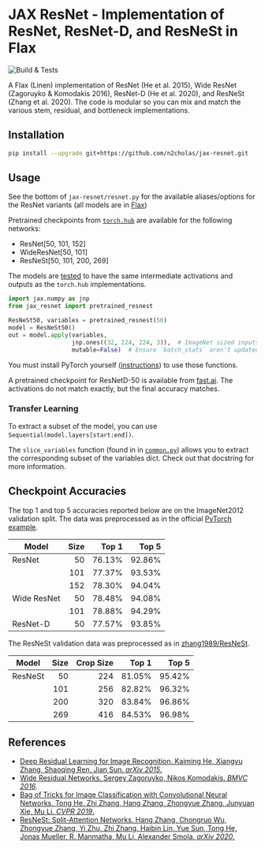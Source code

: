 # JAX ResNet - Implementation of ResNet, ResNet-D, and ResNeSt in Flax

![Build & Tests](https://github.com/n2cholas/jax-resnet/workflows/Build%20and%20Tests/badge.svg)

A Flax (Linen) implementation of ResNet (He et al. 2015), Wide ResNet
(Zagoruyko & Komodakis 2016), ResNet-D (He et al. 2020), and ResNeSt (Zhang et
al. 2020). The code is modular so you can mix and match the various stem,
residual, and bottleneck implementations.

## Installation

```sh
pip install --upgrade git+https://github.com/n2cholas/jax-resnet.git
```

## Usage

See the bottom of `jax-resnet/resnet.py` for the available aliases/options for
the ResNet variants (all models are in [Flax](https://github.com/google/flax))

Pretrained checkpoints from
[`torch.hub`](https://pytorch.org/docs/stable/hub.html) are available for the
following networks:

- ResNet[50, 101, 152]
- WideResNet[50, 101]
- ResNeSt[50, 101, 200, 269]

The models are
[tested](https://github.com/n2cholas/jax-resnet/blob/main/tests/test_pretrained.py)
to have the same intermediate activations and outputs as the `torch.hub`
implementations.

```python
import jax.numpy as jnp
from jax_resnet import pretrained_resnest

ResNeSt50, variables = pretrained_resnest(50)
model = ResNeSt50()
out = model.apply(variables,
                  jnp.ones((32, 224, 224, 3)),  # ImageNet sized inputs.
                  mutable=False)  # Ensure `batch_stats` aren't updated.
```

You must install PyTorch yourself
([instructions](https://pytorch.org/get-started/locally/)) to use those
functions.

A pretrained checkpoint for ResNetD-50 is available from
[fast.ai](https://github.com/fastai/fastai).
The activations do not match exactly, but the final accuracy matches.

### Transfer Learning

To extract a subset of the model, you can use
`Sequential(model.layers[start:end])`.

The `slice_variables` function (found in in
[`common.py`](https://github.com/n2cholas/jax-resnet/blob/main/jax_resnet/common.py))
allows you to extract the corresponding subset of the variables dict. Check out
that docstring for more information.

## Checkpoint Accuracies

The top 1 and top 5 accuracies reported below are on the ImageNet2012
validation split.  The data was preprocessed as in the official [PyTorch
example](https://github.com/pytorch/examples/blob/master/imagenet/main.py).

|Model       | Size | Top 1 | Top 5 |
|------------|-----:|------:|------:|
|ResNet      |    50| 76.13%| 92.86%|
|            |   101| 77.37%| 93.53%|
|            |   152| 78.30%| 94.04%|
|Wide ResNet |    50| 78.48%| 94.08%|
|            |   101| 78.88%| 94.29%|
|ResNet-D    |    50| 77.57%| 93.85%|
<!--
|ResNeSt |    50| 80.97%| 95.38%|
|        |   101| 82.17%| 95.97%|
|        |   200| 82.35%| 96.11%|
|        |   269| 79.19%| 94.53%|
-->

The ResNeSt validation data was preprocessed as in
[zhang1989/ResNeSt](https://github.com/zhanghang1989/ResNeSt/blob/master/scripts/torch/verify.py).

|Model   | Size | Crop Size | Top 1 | Top 5 |
|--------|-----:|----------:|------:|------:|
|ResNeSt |    50|        224| 81.05%| 95.42%|
|        |   101|        256| 82.82%| 96.32%|
|        |   200|        320| 83.84%| 96.86%|
|        |   269|        416| 84.53%| 96.98%|

## References

- [Deep Residual Learning for Image Recognition. Kaiming He, Xiangyu Zhang,
  Shaoqing Ren, Jian Sun. _arXiv 2015_.](https://arxiv.org/abs/1512.03385)
- [Wide Residual Networks. Sergey Zagoruyko, Nikos Komodakis. _BMVC
  2016_](https://arxiv.org/abs/1605.07146).
- [Bag of Tricks for Image Classification with Convolutional Neural Networks.
  Tong He, Zhi Zhang, Hang Zhang, Zhongyue Zhang, Junyuan Xie, Mu Li. _CVPR
  2019_.](https://arxiv.org/abs/1812.01187)
- [ResNeSt: Split-Attention Networks. Hang Zhang, Chongruo Wu, Zhongyue Zhang,
  Yi Zhu, Zhi Zhang, Haibin Lin, Yue Sun, Tong He, Jonas Mueller, R. Manmatha,
  Mu Li, Alexander Smola. _arXiv 2020_.](https://arxiv.org/abs/2004.08955)
